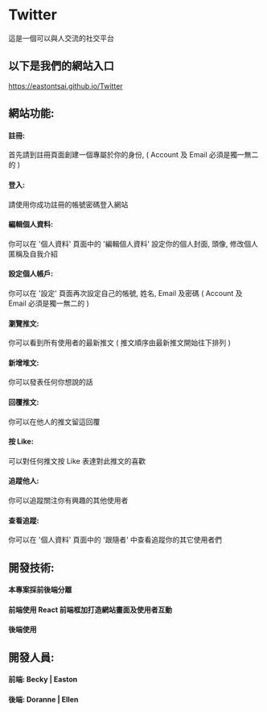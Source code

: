 # Twitter
這是一個可以與人交流的社交平台
## 以下是我們的網站入口
https://eastontsai.github.io/Twitter

## 網站功能:
#### 註冊: 
首先請到註冊頁面創建一個專屬於你的身份, ( Account 及 Email 必須是獨一無二的 )
#### 登入: 
請使用你成功註冊的帳號密碼登入網站
#### 編輯個人資料: 
你可以在 '個人資料' 頁面中的 '編輯個人資料' 設定你的個人封面, 頭像, 修改個人匿稱及自我介紹
#### 設定個人帳戶: 
你可以在 '設定' 頁面再次設定自己的帳號, 姓名, Email 及密碼 ( Account 及 Email 必須是獨一無二的 )
#### 瀏覽推文: 
你可以看到所有使用者的最新推文 ( 推文順序由最新推文開始往下排列 )
#### 新增堆文: 
你可以發表任何你想說的話
#### 回覆推文: 
你可以在他人的推文留這回覆
#### 按 Like: 
可以對任何推文按 Like 表達對此推文的喜歡
#### 追蹤他人: 
你可以追蹤關注你有興趣的其他使用者
#### 查看追蹤: 
你可以在 '個人資料' 頁面中的 '跟隨者' 中查看追蹤你的其它使用者們

## 開發技術:
#### 本專案採前後端分離
#### 前端使用 React 前端框加打造網站畫面及使用者互動
#### 後端使用

## 開發人員:
#### 前端: Becky | Easton
#### 後端: Doranne | Ellen 

